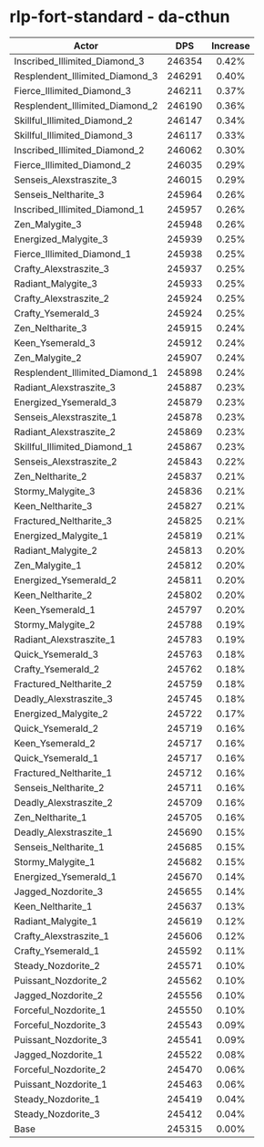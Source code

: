 # rlp-fort-standard - da-cthun
| Actor | DPS | Increase |
|---|:---:|:---:|
|Inscribed_Illimited_Diamond_3|246354|0.42%|
|Resplendent_Illimited_Diamond_3|246291|0.40%|
|Fierce_Illimited_Diamond_3|246211|0.37%|
|Resplendent_Illimited_Diamond_2|246190|0.36%|
|Skillful_Illimited_Diamond_2|246147|0.34%|
|Skillful_Illimited_Diamond_3|246117|0.33%|
|Inscribed_Illimited_Diamond_2|246062|0.30%|
|Fierce_Illimited_Diamond_2|246035|0.29%|
|Senseis_Alexstraszite_3|246015|0.29%|
|Senseis_Neltharite_3|245964|0.26%|
|Inscribed_Illimited_Diamond_1|245957|0.26%|
|Zen_Malygite_3|245948|0.26%|
|Energized_Malygite_3|245939|0.25%|
|Fierce_Illimited_Diamond_1|245938|0.25%|
|Crafty_Alexstraszite_3|245937|0.25%|
|Radiant_Malygite_3|245933|0.25%|
|Crafty_Alexstraszite_2|245924|0.25%|
|Crafty_Ysemerald_3|245924|0.25%|
|Zen_Neltharite_3|245915|0.24%|
|Keen_Ysemerald_3|245912|0.24%|
|Zen_Malygite_2|245907|0.24%|
|Resplendent_Illimited_Diamond_1|245898|0.24%|
|Radiant_Alexstraszite_3|245887|0.23%|
|Energized_Ysemerald_3|245879|0.23%|
|Senseis_Alexstraszite_1|245878|0.23%|
|Radiant_Alexstraszite_2|245869|0.23%|
|Skillful_Illimited_Diamond_1|245867|0.23%|
|Senseis_Alexstraszite_2|245843|0.22%|
|Zen_Neltharite_2|245837|0.21%|
|Stormy_Malygite_3|245836|0.21%|
|Keen_Neltharite_3|245827|0.21%|
|Fractured_Neltharite_3|245825|0.21%|
|Energized_Malygite_1|245819|0.21%|
|Radiant_Malygite_2|245813|0.20%|
|Zen_Malygite_1|245812|0.20%|
|Energized_Ysemerald_2|245811|0.20%|
|Keen_Neltharite_2|245802|0.20%|
|Keen_Ysemerald_1|245797|0.20%|
|Stormy_Malygite_2|245788|0.19%|
|Radiant_Alexstraszite_1|245783|0.19%|
|Quick_Ysemerald_3|245763|0.18%|
|Crafty_Ysemerald_2|245762|0.18%|
|Fractured_Neltharite_2|245759|0.18%|
|Deadly_Alexstraszite_3|245745|0.18%|
|Energized_Malygite_2|245722|0.17%|
|Quick_Ysemerald_2|245719|0.16%|
|Keen_Ysemerald_2|245717|0.16%|
|Quick_Ysemerald_1|245717|0.16%|
|Fractured_Neltharite_1|245712|0.16%|
|Senseis_Neltharite_2|245711|0.16%|
|Deadly_Alexstraszite_2|245709|0.16%|
|Zen_Neltharite_1|245705|0.16%|
|Deadly_Alexstraszite_1|245690|0.15%|
|Senseis_Neltharite_1|245685|0.15%|
|Stormy_Malygite_1|245682|0.15%|
|Energized_Ysemerald_1|245670|0.14%|
|Jagged_Nozdorite_3|245655|0.14%|
|Keen_Neltharite_1|245637|0.13%|
|Radiant_Malygite_1|245619|0.12%|
|Crafty_Alexstraszite_1|245606|0.12%|
|Crafty_Ysemerald_1|245592|0.11%|
|Steady_Nozdorite_2|245571|0.10%|
|Puissant_Nozdorite_2|245562|0.10%|
|Jagged_Nozdorite_2|245556|0.10%|
|Forceful_Nozdorite_1|245550|0.10%|
|Forceful_Nozdorite_3|245543|0.09%|
|Puissant_Nozdorite_3|245541|0.09%|
|Jagged_Nozdorite_1|245522|0.08%|
|Forceful_Nozdorite_2|245470|0.06%|
|Puissant_Nozdorite_1|245463|0.06%|
|Steady_Nozdorite_1|245419|0.04%|
|Steady_Nozdorite_3|245412|0.04%|
|Base|245315|0.00%|
